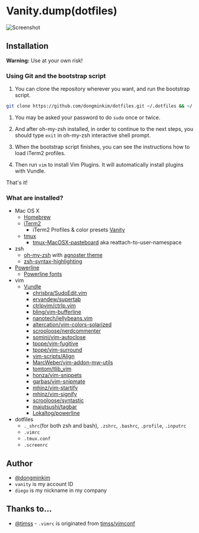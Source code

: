 # Vanity.dump(dotfiles)

![Screenshot](https://cloud.githubusercontent.com/assets/1652790/14531193/4d389e0a-0297-11e6-9158-f6780b86b385.png)

## Installation

**Warning:** Use at your own risk!

### Using Git and the bootstrap script

1. You can clone the repository wherever you want, and run the bootstrap script.
  ```bash
git clone https://github.com/dongminkim/dotfiles.git ~/.dotfiles && ~/.dotfiles/bootstrap.sh
  ```

1. You may be asked your password to do `sudo` once or twice.

1. And after oh-my-zsh installed, in order to continue to the next steps, you should type `exit` in oh-my-zsh interactive shell prompt.

1. When the bootstrap script finishes, you can see the instructions how to load iTerm2 profiles.

1. Then run `vim` to install Vim Plugins.  It will automatically install plugins with Vundle.

That's it!

### What are installed?

* Mac OS X
  * [Homebrew](http://brew.sh)
  * [iTerm2](https://iterm2.com)
    * iTerm2 Profiles & color presets [Vanity](https://github.com/dongminkim/vanity)
  * [tmux](https://tmux.github.io)
    * [tmux-MacOSX-pasteboard](https://github.com/ChrisJohnsen/tmux-MacOSX-pasteboard) aka reattach-to-user-namespace
* zsh
  * [oh-my-zsh](https://github.com/robbyrussell/oh-my-zsh) with [agnoster theme](https://gist.github.com/agnoster/3712874)
  * [zsh-syntax-highlighting](https://github.com/zsh-users/zsh-syntax-highlighting)
* [Powerline](https://github.com/powerline/powerline)
  * [Powerline fonts](https://github.com/powerline/fonts)
* vim
  * [Vundle](https://github.com/VundleVim/Vundle.vim)
    * [chrisbra/SudoEdit.vim](http://github.com/chrisbra/SudoEdit.vim)
    * [ervandew/supertab](http://github.com/ervandew/supertab)
    * [ctrlpvim/ctrlp.vim](http://github.com/ctrlpvim/ctrlp.vim)
    * [bling/vim-bufferline](http://github.com/bling/vim-bufferline)
    * [nanotech/jellybeans.vim](http://github.com/nanotech/jellybeans.vim)
    * [altercation/vim-colors-solarized](http://github.com/altercation/vim-colors-solarized)
    * [scrooloose/nerdcommenter](http://github.com/scrooloose/nerdcommenter)
    * [somini/vim-autoclose](http://github.com/somini/vim-autoclose)
    * [tpope/vim-fugitive](http://github.com/tpope/vim-fugitive)
    * [tpope/vim-surround](http://github.com/tpope/vim-surround)
    * [vim-scripts/Align](http://github.com/vim-scripts/Align)
    * [MarcWeber/vim-addon-mw-utils](http://github.com/MarcWeber/vim-addon-mw-utils)
    * [tomtom/tlib_vim](http://github.com/tomtom/tlib_vim)
    * [honza/vim-snippets](http://github.com/honza/vim-snippets)
    * [garbas/vim-snipmate](http://github.com/garbas/vim-snipmate)
    * [mhinz/vim-startify](http://github.com/mhinz/vim-startify)
    * [mhinz/vim-signify](http://github.com/mhinz/vim-signify)
    * [scrooloose/syntastic](http://github.com/scrooloose/syntastic)
    * [majutsushi/tagbar](http://github.com/majutsushi/tagbar)
    * [Lokaltog/powerline](http://github.com/Lokaltog/powerline)
* dotfiles
  * `._shrc`(for both zsh and bash), `.zshrc`, `.bashrc`, `.profile`, `.inputrc`
  * `.vimrc`
  * `.tmux.conf`
  * `.screenrc`

## Author
* [@dongminkim](https://github.com/dongminkim)
* `vanity` is my account ID
* `diego` is my nickname in my company

## Thanks to...
 * [@timss](https://github.com/timss) - `.vimrc` is originated from [timss/vimconf](https://github.com/timss/vimconf)
